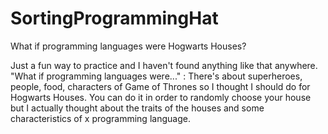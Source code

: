 # SortingProgrammingHat
What if programming languages were Hogwarts Houses?

Just a fun way to practice and I haven't found anything like that anywhere. "What if programming languages were..." : There's about superheroes, people, food,
characters of Game of Thrones so I thought I should do for Hogwarts Houses. You can do it in order to randomly choose your house but I actually thought about
the traits of the houses and some characteristics of x programming language.
